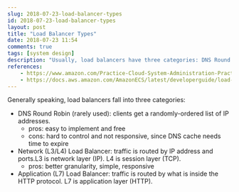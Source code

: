```yaml
---
slug: 2018-07-23-load-balancer-types
id: 2018-07-23-load-balancer-types
layout: post
title: "Load Balancer Types"
date: 2018-07-23 11:54
comments: true
tags: [system design]
description: "Usually, load balancers have three categories: DNS Round Robin, Network Load balancer and Application Load balancer. DNS Round Robin is rarely used as it is hard to control and not responsive. The network Load balancer has better granularity and is simple and responsive."
references:
    - https://www.amazon.com/Practice-Cloud-System-Administration-Practices/dp/032194318X
    - https://docs.aws.amazon.com/AmazonECS/latest/developerguide/load-balancer-types.html
---
```


Generally speaking, load balancers fall into three categories:

- DNS Round Robin (rarely used): clients get a randomly-ordered list of IP addresses.
    - pros: easy to implement and free
    - cons: hard to control and not responsive, since DNS cache needs time to expire
- Network (L3/L4) Load Balancer: traffic is routed by IP address and ports.L3 is network layer (IP). L4 is session layer (TCP).
    - pros: better granularity, simple, responsive
- Application (L7) Load Balancer: traffic is routed by what is inside the HTTP protocol. L7 is application layer (HTTP).
